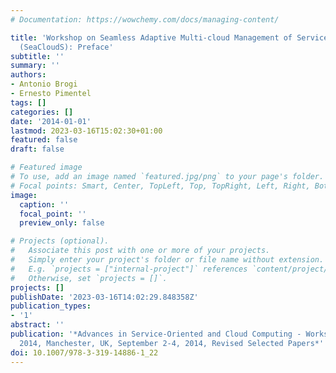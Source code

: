 ```yaml
---
# Documentation: https://wowchemy.com/docs/managing-content/

title: 'Workshop on Seamless Adaptive Multi-cloud Management of Service-Based Applications
  (SeaCloudS): Preface'
subtitle: ''
summary: ''
authors:
- Antonio Brogi
- Ernesto Pimentel
tags: []
categories: []
date: '2014-01-01'
lastmod: 2023-03-16T15:02:30+01:00
featured: false
draft: false

# Featured image
# To use, add an image named `featured.jpg/png` to your page's folder.
# Focal points: Smart, Center, TopLeft, Top, TopRight, Left, Right, BottomLeft, Bottom, BottomRight.
image:
  caption: ''
  focal_point: ''
  preview_only: false

# Projects (optional).
#   Associate this post with one or more of your projects.
#   Simply enter your project's folder or file name without extension.
#   E.g. `projects = ["internal-project"]` references `content/project/deep-learning/index.md`.
#   Otherwise, set `projects = []`.
projects: []
publishDate: '2023-03-16T14:02:29.848358Z'
publication_types:
- '1'
abstract: ''
publication: '*Advances in Service-Oriented and Cloud Computing - Workshops of ESOCC
  2014, Manchester, UK, September 2-4, 2014, Revised Selected Papers*'
doi: 10.1007/978-3-319-14886-1_22
---
```

